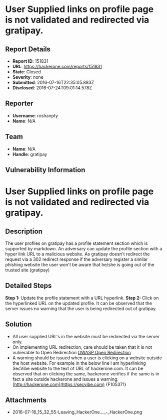 # User Supplied links on profile page is not validated and redirected via gratipay.

## Report Details
- **Report ID**: 151831
- **URL**: https://hackerone.com/reports/151831
- **State**: Closed
- **Severity**: none
- **Submitted**: 2016-07-16T22:35:05.883Z
- **Disclosed**: 2016-07-24T09:01:14.578Z

## Reporter
- **Username**: roshanpty
- **Name**: N/A

## Team
- **Name**: N/A
- **Handle**: gratipay

## Vulnerability Information
User Supplied links on profile page is not validated and redirected via gratipay.
====================

Description
---------------------
The user profiles on gratipay has a profile statement section which is supported by markdown. An adversary can update the profile section with a hyper link URL to a malicious website. As gratipay doesn't redirect the request via a 302 redirect response if the adversary register a similar phishing website the user won't be aware that he/she is going out of the trusted site (gratipay)

Detailed Steps
---------------------
**Step 1:** Update the profile statement with a URL hyperlink.
**Step 2:** Click on the hyperlinked URL on the updated profile. It can be observed that the server issues no warning that the user is being redirected out of gratipay.

Solution
---------------------
* All user supplied URL's in the website must be redirected via the server only. 
* On implementing URL redirection, care should be taken that it is not vulnerable to Open Redirection [OWASP Open Redirection](https://www.owasp.org/index.php/Unvalidated_Redirects_and_Forwards_Cheat_Sheet)
* A warning should be issued when a user is clicking on a website outside the host website. For example in the below line I am hyperlinking SecVibe website to the text of URL of hackerone.com. It can be observed that on clicking the same, hackerone verifies if the same is in fact a site outside hackerone and issues a warning.
[http://hackerone.com](https://secvibe.com)
{F105371}


## Attachments
- 2016-07-16_15_32_55-Leaving_HackerOne..._-_HackerOne.png
